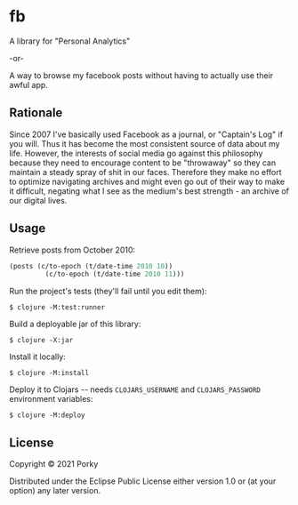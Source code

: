 # fb

A library for "Personal Analytics"

-or-

A way to browse my facebook posts without having to actually use their awful app.

## Rationale

Since 2007 I've basically used Facebook as a journal, or "Captain's Log" if you will.
Thus it has become the most consistent source of data about my life.
However, the interests of social media go against this philosophy because they need to encourage content to be "throwaway" so they can maintain a steady spray of shit in our faces. Therefore they make no effort to optimize navigating archives and might even go out of their way to make it difficult, negating what I see as the medium's best strength - an archive of our digital lives.

## Usage

Retrieve posts from October 2010:

```clojure
(posts (c/to-epoch (t/date-time 2010 10))
         (c/to-epoch (t/date-time 2010 11)))
```

Run the project's tests (they'll fail until you edit them):

    $ clojure -M:test:runner

Build a deployable jar of this library:

    $ clojure -X:jar

Install it locally:

    $ clojure -M:install

Deploy it to Clojars -- needs `CLOJARS_USERNAME` and `CLOJARS_PASSWORD` environment variables:

    $ clojure -M:deploy

## License

Copyright © 2021 Porky

Distributed under the Eclipse Public License either version 1.0 or (at
your option) any later version.
